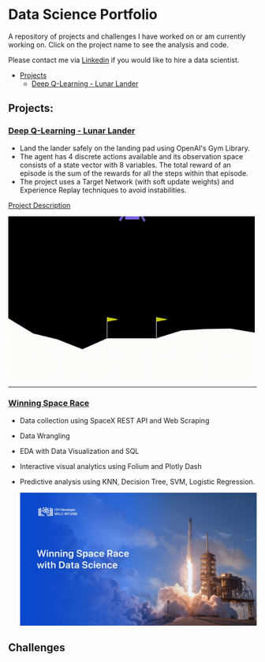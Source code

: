 # Data Science Portfolio

A repository of projects and challenges I have worked on or am currently working on. Click on the project name to see the analysis and code.

Please contact me via [Linkedin](https://www.linkedin.com/in/alex-alex-312919268/) if you would like to hire a data scientist.

- [Projects](https://github.com/Nazalekser/portfolio/blob/main/README.md#projects)
  - [Deep Q-Learning - Lunar Lander](https://github.com/Nazalekser/portfolio/blob/main/Projects/Luna_Lander_Project/Lunar_Lander.ipynb)
  

## Projects:

### [Deep Q-Learning - Lunar Lander](https://github.com/Nazalekser/portfolio/blob/main/Projects/Luna_Lander_Project/Lunar_Lander.ipynb)
* Land the lander safely on the landing pad using OpenAI's Gym Library.
* The agent has 4 discrete actions available and its observation space consists of a state vector with 8 variables. The total reward of an episode is the sum of the rewards for all the steps within that episode.
* The project uses a Target Network (with soft update weights) and Experience Replay techniques to avoid instabilities.

[Project Description](https://github.com/Nazalekser/portfolio/tree/main/Projects/Luna_Lander_Project#project-description)

   <img src="https://github.com/Nazalekser/portfolio/blob/main/Projects/Luna_Lander_Project/videos/lunar_lander.gif" width="500">
   
---

### [Winning Space Race](https://docs.google.com/presentation/d/1DRCCmKFTf5TxLaYAUW6bv3_el0f9WQzFUWUNY41vrP0/edit?usp=drive_link)
* Data collection using SpaceX REST API and Web Scraping
* Data Wrangling
* EDA with Data Visualization and SQL
* Interactive visual analytics using Folium and Plotly Dash
* Predictive analysis using KNN, Decision Tree, SVM, Logistic Regression.

  <img src="https://github.com/Nazalekser/portfolio/blob/main/Projects/Winning%20Space%20Race/My%20presentation.jpg" width="500">


## Challenges
